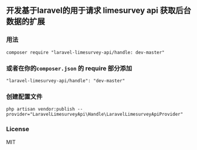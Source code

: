 ## 开发基于laravel的用于请求 limesurvey api 获取后台数据的扩展

### 用法
```
composer require "laravel-limesurvey-api/handle: dev-master"
```
### 或者在你的```composer.json``` 的 require 部分添加
```
"laravel-limesurvey-api/handle": "dev-master"
```
### 创建配置文件
```
php artisan vendor:publish --provider="LaravelLimesurveyApi\Handle\LaravelLimesurveyApiProvider"
```
### License
MIT
